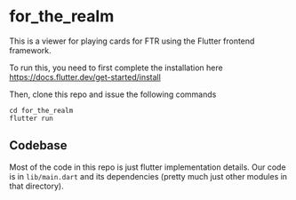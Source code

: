 # for_the_realm

This is a viewer for playing cards for FTR using the Flutter frontend framework.

To run this, you need to first complete the installation here https://docs.flutter.dev/get-started/install

Then, clone this repo and issue the following commands
```
cd for_the_realm
flutter run
```

## Codebase
Most of the code in this repo is just flutter implementation details. Our code is in `lib/main.dart` and its dependencies (pretty much just other modules in that directory).
